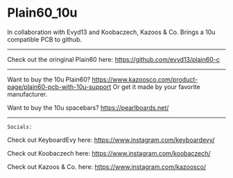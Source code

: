 # Plain60_10u
In collaboration with Evyd13 and Koobaczech, Kazoos &amp; Co. Brings a 10u compatible PCB to github.

----------------------------------------------------------------------------------------------------------

Check out the oringinal Plain60 here: https://github.com/evyd13/plain60-c

----------------------------------------------------------------------------------------------------------

Want to buy the 10u Plain60? https://www.kazoosco.com/product-page/plain60-pcb-with-10u-support
Or get it made by your favorite manufacturer.

Want to buy the 10u spacebars? https://pearlboards.net/

----------------------------------------------------------------------------------------------------------

    Socials:

Check out KeyboardEvy here: https://www.instagram.com/keyboardevy/

Check out Koobaczech here: https://www.instagram.com/koobaczech/

Check out Kazoos & Co. here: https://www.instagram.com/kazoosco/
